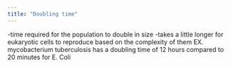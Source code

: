 ```yaml
---
title: "Doubling time"
---
```

-time required for the population to double in size
-takes a little longer for eukaryotic cells to reproduce based on the complexity of them 
EX. mycobacterium tuberculosis has a doubling time of 12 hours compared to 20 minutes for E. Coli

